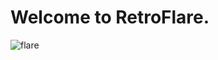 # Welcome to RetroFlare.
![flare](https://user-images.githubusercontent.com/119391088/226982845-6d4b7dc6-4399-4493-b598-480c0ae69f30.jpg)

